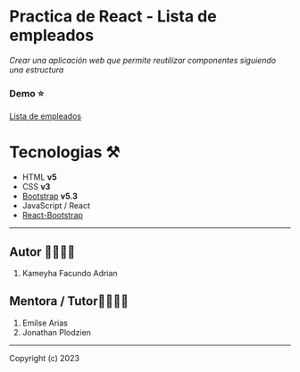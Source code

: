 # Practica de React - Lista de empleados

_Crear una aplicación web que permite reutilizar componentes siguiendo una estructura_

### Demo ⭐

[Lista de empleados ](https://07lista-empleados.netlify.app/)

# Tecnologias ⚒️

- HTML **v5**
- CSS **v3**
- [Bootstrap](https://getbootstrap.com/) **v5.3**
- JavaScript / React
- [React-Bootstrap](https://react-bootstrap.github.io/)

---

## Autor 👨‍💻👩‍💻

1. Kameyha Facundo Adrian

## Mentora / Tutor👨‍💻👩‍💻

1. Emilse Arias
2. Jonathan Plodzien

---

Copyright (c) 2023
